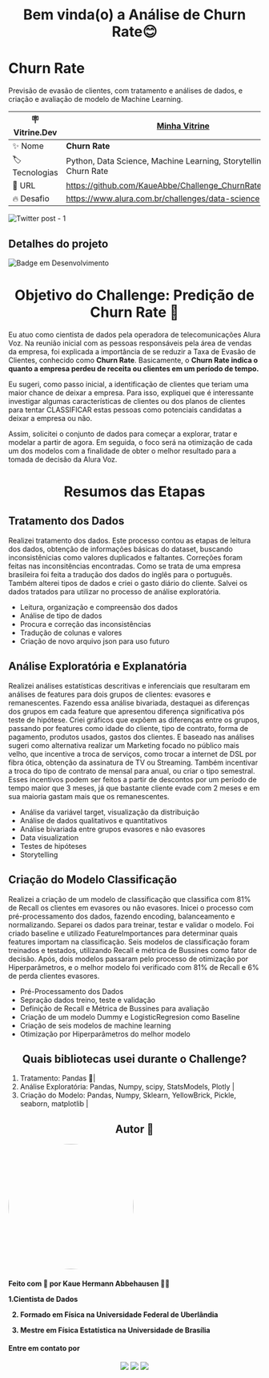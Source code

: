 <h1 align="center"> Bem vinda(o) a Análise de Churn Rate😊 </h1>

# Churn Rate

Previsão de evasão de clientes, com tratamento e análises de dados, e criação e avaliação de modelo de Machine Learning.

| :placard: Vitrine.Dev |    [Minha Vitrine](https://cursos.alura.com.br/vitrinedev/kaueabbehausen)   |
| -------------  | --- |
| :sparkles: Nome        | **Churn Rate**
| :label: Tecnologias | Python, Data Science, Machine Learning, Storytelling, Análise Churn Rate
| :rocket: URL         | https://github.com/KaueAbbe/Challenge_ChurnRate/tree/main
| :fire: Desafio     | https://www.alura.com.br/challenges/data-science
<!-- Inserir imagem com a #vitrinedev ao final do link -->
![Twitter post - 1](https://user-images.githubusercontent.com/68445400/201387909-3af468e1-aad1-48eb-99de-02b129b35330.png#vitrinedev)



## Detalhes do projeto

![Badge em Desenvolvimento](https://img.shields.io/static/v1?label=STATUS&message=DESENVOLVIMENTO&color=<COLOR>)

<h1 align ="center"> Objetivo do Challenge: Predição de Churn Rate 🤔</h1>

Eu atuo como cientista de dados pela operadora de telecomunicações Alura Voz. Na reunião inicial com as pessoas responsáveis pela área de vendas da empresa, foi explicada a importância de se reduzir a Taxa de Evasão de Clientes, conhecido como **Churn Rate**. Basicamente, o **Churn Rate indica o quanto a empresa perdeu de receita ou clientes em um período de tempo.**

Eu sugeri, como passo inicial, a identificação de clientes que teriam uma maior chance de deixar a empresa. Para isso, expliquei que é interessante investigar algumas características de clientes ou dos planos de clientes para tentar CLASSIFICAR estas pessoas como potenciais candidatas a deixar a empresa ou não.

Assim, solicitei o conjunto de dados para começar a explorar, tratar e modelar a partir de agora. Em seguida, o foco será na otimização de cada um dos modelos com a finalidade de obter o melhor resultado para a tomada de decisão da Alura Voz.

<h1 align ="center"> Resumos das Etapas</h1>

<h2 align ="left"> Tratamento dos Dados</h2>

Realizei tratamento dos dados. Este processo contou as etapas de leitura dos dados, obtenção de informações básicas do dataset, buscando inconsistênicias como valores duplicados e faltantes. Correções foram feitas nas inconsitências encontradas. Como se trata de uma empresa brasileira foi feita a tradução dos dados do inglês para o português. Também alterei tipos de dados e criei o gasto diário do cliente. Salvei os dados tratados para utilizar no processo de análise exploratória.

* Leitura, organização e compreensão dos dados
* Análise de tipo de dados
* Procura e correção das inconsistências
* Tradução de colunas e valores
* Criação de novo arquivo json para uso futuro

<h2 align ="left"> Análise Exploratória e Explanatória</h2>

Realizei análises estatísticas descritivas e inferenciais que resultaram em análises de features para dois grupos de clientes: evasores e remanescentes. Fazendo essa análise bivariada, destaquei as diferenças dos grupos em cada feature que apresentou diferença significativa pós teste de hipótese. Criei gráficos que expõem as diferenças entre os grupos, passando por features como idade do cliente, tipo de contrato, forma de pagamento, produtos usados, gastos dos clientes. E baseado nas análises sugeri como alternativa realizar um Marketing focado no público mais velho, que incentive a troca de serviços, como trocar a internet de DSL por fibra ótica, obtenção da assinatura de TV ou Streaming. Também incentivar a troca do tipo de contrato de mensal para anual, ou criar o tipo semestral. Esses incentivos podem ser feitos a partir de descontos por um período de tempo maior que 3 meses, já que bastante cliente evade com 2 meses e em sua maioria gastam mais que os remanescentes.

* Análise da variável target, visualização da distribuição
* Análise de dados qualitativos e quantitativos
* Análise bivariada entre grupos evasores e não evasores
* Data visualization
* Testes de hipóteses
* Storytelling

<h2 align ="left"> Criação do Modelo Classificação</h2>
Realizei a criação de um modelo de classificação que classifica com 81% de Recall os clientes em evasores ou não evasores. Inicei o processo com pré-processamento dos dados, fazendo encoding, balanceamento e normalizando. Separei os dados para treinar, testar e validar o modelo. Foi criado baseline e utilizado FeatureImportances para determinar quais features importam na classificação. Seis modelos de classificação foram treinados e testados, utilizando Recall e métrica de Bussines como fator de decisão. Após, dois modelos passaram pelo processo de otimização por Hiperparâmetros, e o melhor modelo foi verificado com 81% de Recall e 6% de perda clientes evasores.

* Pré-Processamento dos Dados
* Sepração dados treino, teste e validação
* Definição de Recall e Métrica de Bussines para avaliação
* Criação de um modelo Dummy e LogisticRegresion como Baseline
* Criação de seis modelos de machine learning
* Otimização por Hiperparâmetros do melhor modelo

<h2 align ="center"> Quais bibliotecas usei durante o Challenge?</h2>

1. Tratamento: Pandas 🐼|
2. Análise Exploratória: Pandas, Numpy, scipy, StatsModels, Plotly |
3. Criação do Modelo: Pandas, Numpy, Sklearn, YellowBrick, Pickle, seaborn, matplotlib |



<h2 align ="center">Autor 🚀</h2>
<a>
<img style = "border-radius: 50%;" src = https://github.com/KaueAbbe/Analise_ChurnRate/assets/68445400/bd4b5b79-4826-4d72-91e4-5fc7532ac19b width="250px;" alt=""/>

 <sub><b></b></sub></a> 

<h4> Feito com 💙 por Kaue Hermann Abbehausen 👋🏽 
<br/> 
 
 1.Cientista de Dados
 
 2. Formado em Física na Universidade Federal de Uberlândia
 
 3. Mestre em Física Estatística na Universidade de Brasília</h4>
<h4> Entre em contato por</h4>
<div align = "center"> 

<div align = "center"> 
   <a href="https://www.linkedin.com/in/kaue-abbehausen-5b1922165/" target="_blank"><img src="https://img.shields.io/badge/-LinkedIn-%230077B5?style=for-the-badge&logo=linkedin&logoColor=white" target="_blank"></a> 
  <a href="https://www.instagram.com/kaue.hermann/" target="_blank"><img src="https://img.shields.io/badge/-Instagram-%23E4405F?style=for-the-badge&logo=instagram&logoColor=white" target="_blank"></a>
  <a href = "mailto:kaueabbehausen@gmail.com"><img src="https://img.shields.io/badge/Gmail-D14836?style=for-the-badge&logo=gmail&logoColor=white"></a>
</div>
